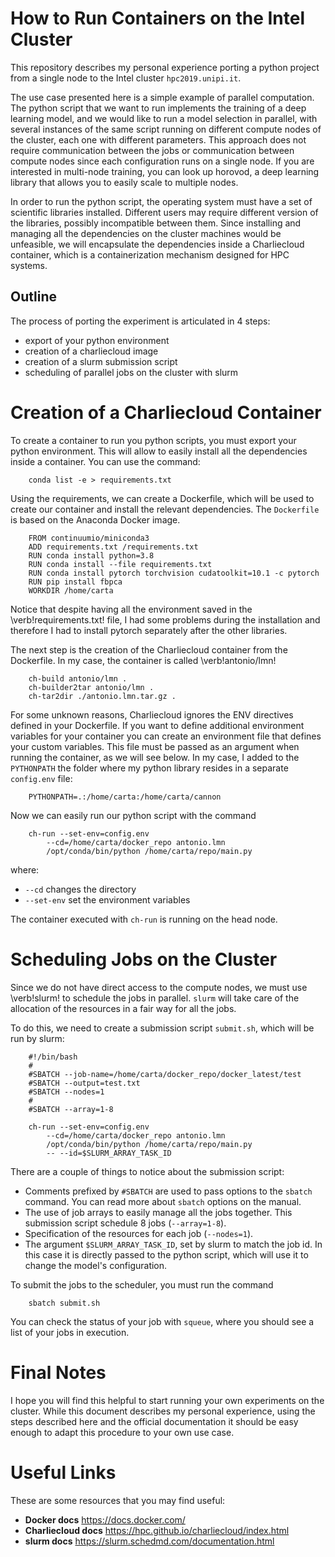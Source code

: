 # How to Run Containers on the Intel Cluster

This repository describes my personal experience porting a python project from a single node to the Intel cluster `hpc2019.unipi.it`.

The use case presented here is a simple example of parallel computation. The python script that we want to run implements the training of a deep learning model, and we would like to run a model selection in parallel, with several instances of the same script running on different compute nodes of the cluster, each one with different parameters. This approach does not require communication between the jobs or communication between compute nodes since each configuration runs on a single node. If you are interested in multi-node training, you can look up horovod, a deep learning library that allows you to easily scale to multiple nodes.

In order to run the python script, the operating system must have a set of scientific libraries installed. Different users may require different version of the libraries, possibly incompatible between them. Since installing and managing all the dependencies on the cluster machines would be unfeasible, we will encapsulate the dependencies inside a Charliecloud container, which is a containerization mechanism designed for HPC systems.
    
## Outline
The process of porting the experiment is articulated in 4 steps:
- export of your python environment
- creation of a charliecloud image
- creation of a slurm submission script
- scheduling of parallel jobs on the cluster with slurm

# Creation of a Charliecloud Container
To create a container to run you python scripts, you must export your python environment. This will allow to easily install all the dependencies inside a container. You can use the command:

```
    conda list -e > requirements.txt
```

Using the requirements, we can create a Dockerfile, which will be used to create our container and install the relevant dependencies. The `Dockerfile` is based on the Anaconda Docker image.

```
    FROM continuumio/miniconda3
    ADD requirements.txt /requirements.txt
    RUN conda install python=3.8
    RUN conda install --file requirements.txt
    RUN conda install pytorch torchvision cudatoolkit=10.1 -c pytorch
    RUN pip install fbpca
    WORKDIR /home/carta
```

Notice that despite having all the environment saved in the \verb!requirements.txt! file, I had some problems during the installation and therefore I had to install pytorch separately after the other libraries.

The next step is the creation of the Charliecloud container from the Dockerfile. In my case, the container is called \verb!antonio/lmn!
```
    ch-build antonio/lmn .
    ch-builder2tar antonio/lmn .
    ch-tar2dir ./antonio.lmn.tar.gz .        
```

For some unknown reasons, Charliecloud ignores the ENV directives defined in your Dockerfile. If you want to define additional environment variables for your container you can create an environment file that defines your custom variables. This file must be passed as an argument when running the container, as we will see below. In my case, I added to the `PYTHONPATH` the folder where my python library resides in a separate `config.env` file:
```
    PYTHONPATH=.:/home/carta:/home/carta/cannon
```

Now we can easily run our python script with the command
```
    ch-run --set-env=config.env 
        --cd=/home/carta/docker_repo antonio.lmn 
        /opt/conda/bin/python /home/carta/repo/main.py
```

where:
- `--cd` changes the directory
- `--set-env` set the environment variables

The container executed with `ch-run` is running on the head node.

# Scheduling Jobs on the Cluster
Since we do not have direct access to the compute nodes, we must use \verb!slurm! to schedule the jobs in parallel. `slurm` will take care of the allocation of the resources in a fair way for all the jobs.

To do this, we need to create a submission script `submit.sh`, which will be run by slurm:

```
    #!/bin/bash
    #
    #SBATCH --job-name=/home/carta/docker_repo/docker_latest/test
    #SBATCH --output=test.txt
    #SBATCH --nodes=1
    #
    #SBATCH --array=1-8

    ch-run --set-env=config.env 
        --cd=/home/carta/docker_repo antonio.lmn 
        /opt/conda/bin/python /home/carta/repo/main.py 
        -- --id=$SLURM_ARRAY_TASK_ID
```

There are a couple of things to notice about the submission script:
- Comments prefixed by `#SBATCH` are used to pass options to the `sbatch` command. You can read more about `sbatch` options on the manual.
- The use of job arrays to easily manage all the jobs together. This submission script schedule 8 jobs (`--array=1-8`).
- Specification of the resources for each job (`--nodes=1`).
- The argument `$SLURM_ARRAY_TASK_ID`, set by slurm to match the job id. In this case it is directly passed to the python script, which will use it to change the model's configuration.


To submit the jobs to the scheduler, you must run the command
```
    sbatch submit.sh
```

You can check the status of your job with `squeue`, where you should see a list of your jobs in execution.

# Final Notes
I hope you will find this helpful to start running your own experiments on the cluster. While this document describes my personal experience, using the steps described here and the official documentation it should be easy enough to adapt this procedure to your own use case.

# Useful Links
These are some resources that you may find useful:

- **Docker docs** https://docs.docker.com/
- **Charliecloud docs** https://hpc.github.io/charliecloud/index.html
- **slurm docs** https://slurm.schedmd.com/documentation.html
